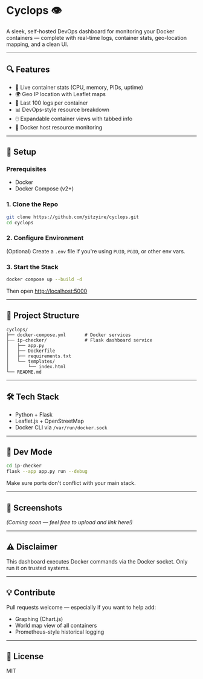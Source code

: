 # Cyclops 👁️

A sleek, self-hosted DevOps dashboard for monitoring your Docker containers — complete with real-time logs, container stats, geo-location mapping, and a clean UI.

---

## 🔍 Features

- 🔧 Live container stats (CPU, memory, PIDs, uptime)
- 🌍 Geo IP location with Leaflet maps
- 📜 Last 100 logs per container
- 📊 DevOps-style resource breakdown
- 🖱️ Expandable container views with tabbed info
- 🚀 Docker host resource monitoring

---

## 🐳 Setup

### Prerequisites
- Docker
- Docker Compose (v2+)

### 1. Clone the Repo
```bash
git clone https://github.com/yitzyire/cyclops.git
cd cyclops
```

### 2. Configure Environment
(Optional) Create a `.env` file if you're using `PUID`, `PGID`, or other env vars.

### 3. Start the Stack
```bash
docker compose up --build -d
```
Then open [http://localhost:5000](http://localhost:5000)

---

## 📁 Project Structure
```
cyclops/
├── docker-compose.yml       # Docker services
├── ip-checker/              # Flask dashboard service
│   ├── app.py
│   ├── Dockerfile
│   ├── requirements.txt
│   └── templates/
│       └── index.html
└── README.md
```

---

## 🛠 Tech Stack
- Python + Flask
- Leaflet.js + OpenStreetMap
- Docker CLI via `/var/run/docker.sock`

---

## 🧪 Dev Mode
```bash
cd ip-checker
flask --app app.py run --debug
```
Make sure ports don't conflict with your main stack.

---

## 📸 Screenshots
*(Coming soon — feel free to upload and link here!)*

---

## ⚠️ Disclaimer
This dashboard executes Docker commands via the Docker socket. Only run it on trusted systems.

---

## 💡 Contribute
Pull requests welcome — especially if you want to help add:
- Graphing (Chart.js)
- World map view of all containers
- Prometheus-style historical logging

---

## 📜 License
MIT